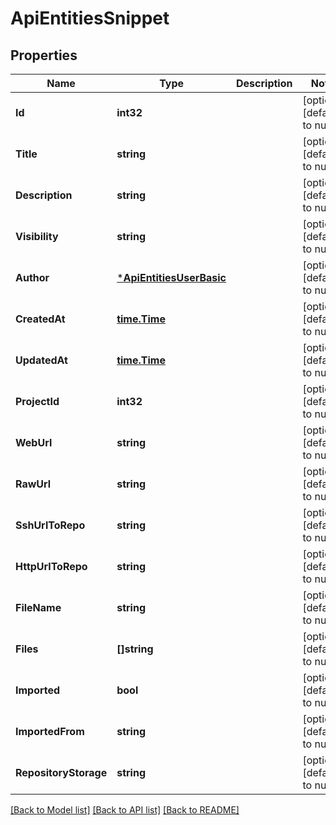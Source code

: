 # ApiEntitiesSnippet

## Properties
Name | Type | Description | Notes
------------ | ------------- | ------------- | -------------
**Id** | **int32** |  | [optional] [default to null]
**Title** | **string** |  | [optional] [default to null]
**Description** | **string** |  | [optional] [default to null]
**Visibility** | **string** |  | [optional] [default to null]
**Author** | [***ApiEntitiesUserBasic**](API_Entities_UserBasic.md) |  | [optional] [default to null]
**CreatedAt** | [**time.Time**](time.Time.md) |  | [optional] [default to null]
**UpdatedAt** | [**time.Time**](time.Time.md) |  | [optional] [default to null]
**ProjectId** | **int32** |  | [optional] [default to null]
**WebUrl** | **string** |  | [optional] [default to null]
**RawUrl** | **string** |  | [optional] [default to null]
**SshUrlToRepo** | **string** |  | [optional] [default to null]
**HttpUrlToRepo** | **string** |  | [optional] [default to null]
**FileName** | **string** |  | [optional] [default to null]
**Files** | **[]string** |  | [optional] [default to null]
**Imported** | **bool** |  | [optional] [default to null]
**ImportedFrom** | **string** |  | [optional] [default to null]
**RepositoryStorage** | **string** |  | [optional] [default to null]

[[Back to Model list]](../README.md#documentation-for-models) [[Back to API list]](../README.md#documentation-for-api-endpoints) [[Back to README]](../README.md)


